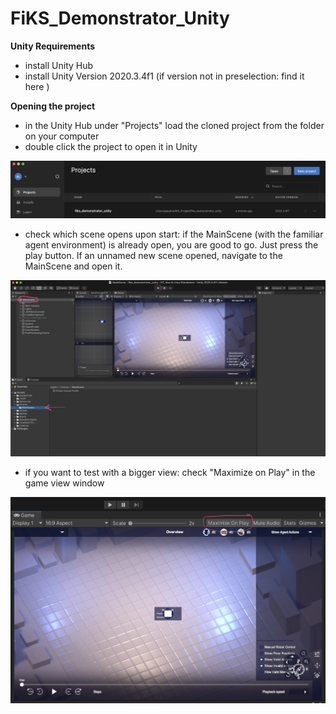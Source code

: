 # FiKS_Demonstrator_Unity

**Unity Requirements**
- install Unity Hub [](https://unity.com/de/download)
- install Unity Version 2020.3.4f1 (if version not in preselection: find it here [](https://unity3d.com/unity/whats-new/2020.3.4))

**Opening the project**
- in the Unity Hub under "Projects" load the cloned project from the folder on your computer
- double click the project to open it in Unity

![plot](./Screenshots/UnityHub.png)

- check which scene opens upon start: if the MainScene (with the familiar agent environment) is already open, you are good to go. Just press the play button. If an unnamed new scene opened, navigate to the MainScene and open it.

![plot](./Screenshots/Unity.png)

- if you want to test with a bigger view: check "Maximize on Play" in the game view window

![plot](./Screenshots/MaximizeGameView.png)





